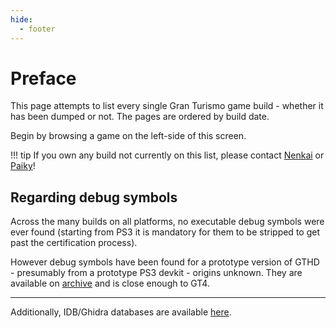 ```yaml
---
hide:
  - footer
---
```


# Preface

This page attempts to list every single Gran Turismo game build - whether it has been dumped or not. The pages are ordered by build date.

Begin by browsing a game on the left-side of this screen.

!!! tip
    If you own any build not currently on this list, please contact [Nenkai](https://twitter.com/Nenkaai) or [Paiky](https://www.gtplanet.net/forum/members/paiky.144636/)!

## Regarding debug symbols

Across the many builds on all platforms, no executable debug symbols were ever found (starting from PS3 it is mandatory for them to be stripped to get past the certification process).

However debug symbols have been found for a prototype version of GTHD - presumably from a prototype PS3 devkit - origins unknown. They are available on [archive](https://archive.org/details/gthd-ps3-debug-binaries) and is close enough to GT4.

---

Additionally, IDB/Ghidra databases are available [here](../code_reversing.md).